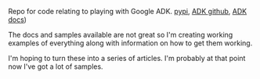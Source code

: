 Repo for code relating to playing with Google ADK. [pypi](https://pypi.org/project/google-adk/), [ADK github](https://github.com/google/adk-python/), [ADK docs](https://github.com/google/adk-docs/))

The docs and samples available are not great so I'm creating working 
examples of everything along with information on how to get them working.

I'm hoping to turn these into a series of articles. I'm probably at that point now I've got a 
lot of samples.